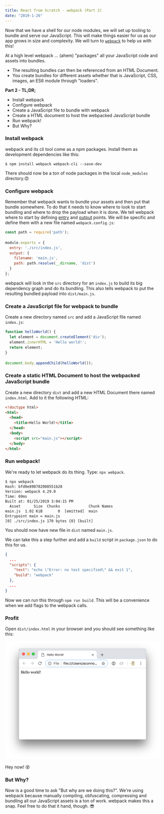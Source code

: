 ```yaml
---
title: React from Scratch - webpack (Part 2)
date: "2019-1-26"
---
```


Now that we have a shell for our node modules, we will set up tooling to bundle and serve our JavaScript. This will make things easier for us as our app grows in size and complexity. We will turn to [`webpack`](https://webpack.js.org/) to help us with this!

At a high level webpack ... (ahem) "packages"  all your JavaScript code and assets into bundles.

- The resulting bundles can then be referenced from an HTML Document.
- You create bundles for different assets whether that is JavaScript, CSS, images, an ES6 module through "loaders".

**Part 2 - TL;DR;**

- Install webpack
- Configure webpack
- Create a JavaScript file to bundle with webpack
- Create a HTML document to host the webpacked JavaScript bundle
- Run webpack!
- But Why?


### Install webpack

webpack and its cli tool come as a npm packages. Install them as development dependencies like this:

```terminal
$ npm install webpack webpack-cli --save-dev
```

There should now be a ton of node packages in the local `node_modules` directory.😍

### Configure webpack

Remember that webpack wants to bundle your assets and then put that bundle somewhere. To do that it needs to know where to look to start bundling and where to drop the payload when it is done. We tell webpack where to start by defining [entry](https://webpack.js.org/concepts/entry-points/) and [output](https://webpack.js.org/concepts/output/) points. We will be specific and define them with a new file named `webpack.config.js`:

```javascript
const path = require('path');

module.exports = {
  entry: './src/index.js',
  output: {
    filename: 'main.js',
    path: path.resolve(__dirname, 'dist')
  }
};
```

webpack will look in the `src` directory for an `index.js` to build its big dependency graph and do its bundling. This also tells webpack to put the resulting bundled payload into `dist/main.js`.

### Create a JavaScript file for webpack to bundle

Create a new directory named `src` and add a JavaScript file named `index.js`:

```javascript
function helloWorld() {
  let element = document.createElement('div');
  element.innerHTML = 'Hello world!';
  return element;
}

document.body.appendChild(helloWorld());
```

### Create a static HTML Document to host the webpacked JavaScript bundle

Create a new directory `dist` and add a new HTML Document there named `index.html`. Add to it the following HTML:

```html
<!doctype html>
<html>
  <head>
    <title>Hello World!</title>
  </head>
  <body>
    <script src="main.js"></script>
  </body>
</html>
```

### Run webpack!

We're ready to let webpack do its thing. Type: `npx webpack`.

```terminal
$ npx webpack
Hash: bfd0e898782088551b28
Version: webpack 4.29.0
Time: 69ms
Built at: 01/25/2019 3:04:15 PM
  Asset      Size  Chunks             Chunk Names
main.js  1.02 KiB       0  [emitted]  main
Entrypoint main = main.js
[0] ./src/index.js 170 bytes {0} [built]
```

You should now have new file in `dist` named `main.js`. 

We can take this a step further and add a `build` script in `package.json` to do this for us.

```json
{
  ...
  "scripts": {
    "test": "echo \"Error: no test specified\" && exit 1",
    "build": "webpack"
  },
  ...
}

```

Now we can run this through `npm run build`. This will be a convenience when we add flags to the webpack calls.

### Profit

Open `dist/index.html` in your browser and you should see something like this:

![Hello world!](/assets/hello-world.png)

Hey now! 😵 

### But Why?

Now is a good time to ask "But why are we doing this?". We're using webpack because manually compiling, obfuscating, compressing and bundling all our JavaScript assets is a ton of work. webpack makes this a snap. Feel free to do that it hand, though. 😎
